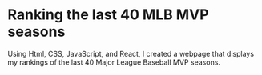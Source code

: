 # Ranking the last 40 MLB MVP seasons
Using Html, CSS, JavaScript, and React, I created a webpage that displays my rankings of the last 40 Major League Baseball MVP seasons. 

